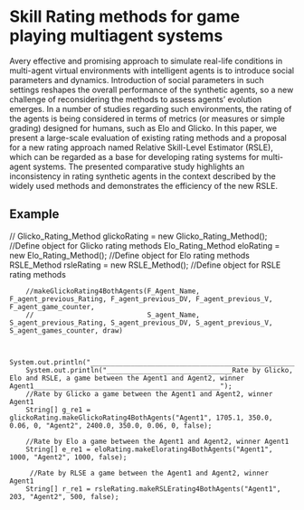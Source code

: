 # Skill Rating methods for game playing multiagent systems

Avery effective and promising approach to simulate real-life conditions in multi-agent virtual environments with intelligent agents is to introduce social parameters and dynamics. Introduction of social parameters in such settings reshapes the overall performance of the synthetic agents, so a new challenge of reconsidering the methods to assess agents’ evolution emerges. In a number of studies regarding such environments, the rating of the agents is being considered in terms of metrics (or measures or simple grading) designed for humans, such as Elo and Glicko. In this paper, we present a large-scale evaluation of existing rating methods and a proposal for a new rating approach named Relative Skill-Level Estimator (RSLE), which can be regarded as a base for developing rating systems for multi-agent systems. The presented comparative study highlights an inconsistency in rating synthetic agents in the context described by the widely used methods and demonstrates the efficiency of the new RSLE.

## Example
//
   Glicko_Rating_Method glickoRating = new Glicko_Rating_Method(); //Define object for Glicko rating methods
   Elo_Rating_Method eloRating = new Elo_Rating_Method();  //Define object for Elo rating methods
   RSLE_Method rsleRating = new RSLE_Method(); //Define object for RSLE rating methods

        //makeGlickoRating4BothAgents(F_Agent_Name, F_agent_previous_Rating, F_agent_previous_DV, F_agent_previous_V, F_agent_game_counter, 
        //                            S_agent_Name, S_agent_previous_Rating, S_agent_previous_DV, S_agent_previous_V, S_agent_games_counter, draw)
        
         
        System.out.println("______________________________________________________________________________________________________________________________________________________________");
        System.out.println("_______________________________Rate by Glicko, Elo and RSLE, a game between the Agent1 and Agent2, winner Agent1______________________________________________");
        //Rate by Glicko a game between the Agent1 and Agent2, winner Agent1
        String[] g_re1 = glickoRating.makeGlickoRating4BothAgents("Agent1", 1705.1, 350.0, 0.06, 0, "Agent2", 2400.0, 350.0, 0.06, 0, false);

        //Rate by Elo a game between the Agent1 and Agent2, winner Agent1
        String[] e_re1 = eloRating.makeElorating4BothAgents("Agent1", 1000, "Agent2", 1000, false);
        
         //Rate by RLSE a game between the Agent1 and Agent2, winner Agent1
        String[] r_re1 = rsleRating.makeRSLErating4BothAgents("Agent1", 203, "Agent2", 500, false);
